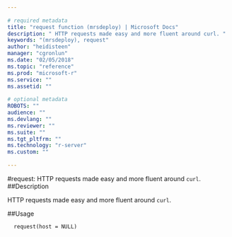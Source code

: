 ```yaml
--- 
 
# required metadata 
title: "request function (mrsdeploy) | Microsoft Docs" 
description: " HTTP requests made easy and more fluent around curl. " 
keywords: "(mrsdeploy), request" 
author: "heidisteen" 
manager: "cgronlun" 
ms.date: "02/05/2018" 
ms.topic: "reference" 
ms.prod: "microsoft-r" 
ms.service: "" 
ms.assetid: "" 
 
# optional metadata 
ROBOTS: "" 
audience: "" 
ms.devlang: "" 
ms.reviewer: "" 
ms.suite: "" 
ms.tgt_pltfrm: "" 
ms.technology: "r-server" 
ms.custom: "" 
 
--- 
```

 
 
 
 
 #request: HTTP requests made easy and more fluent around `curl`. 
 ##Description
 
HTTP requests made easy and more fluent around `curl`.
 
 
 ##Usage

```   
  request(host = NULL)
 
```
 
